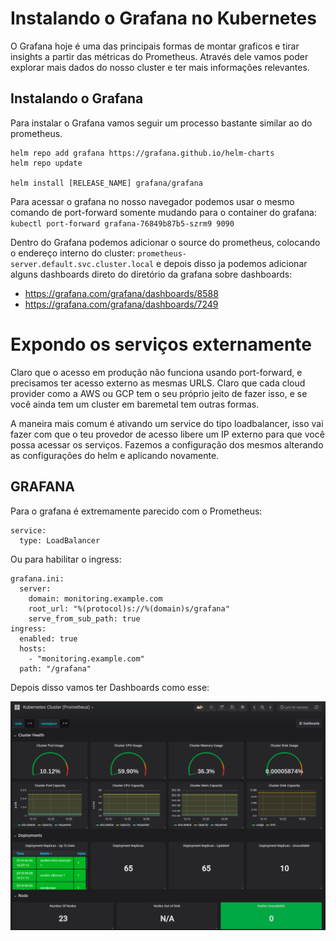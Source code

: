 # Instalando o Grafana no Kubernetes

O Grafana hoje é uma das principais formas de montar graficos e tirar insights a partir das métricas do Prometheus. Através dele vamos poder explorar mais dados do nosso cluster e ter mais informações relevantes.

## Instalando o Grafana

Para instalar o Grafana vamos seguir um processo bastante similar ao do prometheus.

```
helm repo add grafana https://grafana.github.io/helm-charts
helm repo update

helm install [RELEASE_NAME] grafana/grafana
```

Para acessar o grafana no nosso navegador podemos usar o mesmo comando de port-forward somente mudando para o container do grafana: `kubectl port-forward grafana-76849b87b5-szrm9 9090`

Dentro do Grafana podemos adicionar o source do prometheus, colocando o endereço interno do cluster: `prometheus-server.default.svc.cluster.local` e depois disso ja podemos adicionar alguns dashboards direto do diretório da grafana sobre dashboards:

- https://grafana.com/grafana/dashboards/8588
- https://grafana.com/grafana/dashboards/7249


# Expondo os serviços externamente

Claro que o acesso em produção não funciona usando port-forward, e precisamos ter acesso externo as mesmas URLS. Claro que cada cloud provider como a AWS ou GCP tem o seu próprio jeito de fazer isso, e se você ainda tem um cluster em baremetal tem outras formas.

A maneira mais comum é ativando um service do tipo loadbalancer, isso vai fazer com que o teu provedor de acesso libere um IP externo para que você possa acessar os serviços. Fazemos a configuração dos mesmos alterando as configurações do helm e aplicando novamente.

## GRAFANA

Para o grafana é extremamente parecido com o Prometheus:

```
service:
  type: LoadBalancer
```

Ou para habilitar o ingress:

```
grafana.ini:
  server:
    domain: monitoring.example.com
    root_url: "%(protocol)s://%(domain)s/grafana"
    serve_from_sub_path: true
ingress:
  enabled: true
  hosts:
    - "monitoring.example.com"
  path: "/grafana"
```

Depois disso vamos ter Dashboards como esse:

![Grafana-k8s](/07_kubernetes/images/grafana_k8s.png "Grafana-k8s")

